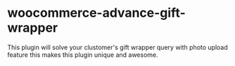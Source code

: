 # woocommerce-advance-gift-wrapper
This plugin will solve your clustomer's gift wrapper query with photo upload feature this makes this plugin unique and awesome.
